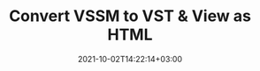---
############################# Static ############################
layout: "autogen"
date: 2021-10-02T14:22:14+03:00
draft: false
path: "total/net/conversion/vssm-to-vst/"

############################# Head ############################
head_title: "Convert VSSM to VST in C# VB.NET & View as HTML"
head_description: "Code example to convert VSSM to VST and 100+ other file formats in .NET (C#, VB.NET, ASP.NET & .NET Core) applications. Display the Converted VST document as HTML viewer."

############################# Header ############################
title: "Convert VSSM to VST & View as HTML"
description: "Programmatically convert VSSM to VST in .NET applications using flexible options to customize the resultant document. Convert the complete document or specific pages based on page numbers or selective page ranges using the .NET document conversion library."

############################# SubMenu ############################
submenu:
    enable: false

############################# Content ############################
content:
    enable: true
    block:
    - title_left: "VSSM to VST Conversion in C# .NET"
      content_left: |
          VSSM to VST file conversion using C#. Add watermark and view the converted document as HTML without using any external software.

          -   Create **Converter** object to convert VSSM document
          -   Set the convert options for VST format
          -   Call **Convert** method of **Converter** class instance for conversion to VST
          -   Set options for HTML viewer
          -   Create **Viewer** object to view converted VST as HTML
          
      title_right: "Convert Whole Document or Specific Pages"
      content_right: |
          You require `GroupDocs.Conversion` & `GroupDocs.Viewer` namespaces to convert between a wide range of popular document types such as PDF, Microsoft Word, Excel, PowerPoint, Project, Outlook, HTML, diagrams and image file formats. Explore other [.NET APIs for Office documents](https://products.conholdate.com/total/net/) as offered by Conholdate.Total.
          
          Get the respective assembly files from the [downloads](https://downloads.conholdate.com/total/net) or fetch the whole package from [Nuget](https://www.nuget.org/packages/Conholdate.Total/) to add 'Conholdate.Total` directly in your workspace.
          
      code: |
          ```cs {linenos=false}
          // Convert VSSM to VST using GroupDocs.Conversion API
          // Create Converter object to convert VSSM document
          using (Converter converter = new Converter("input.vssm"))
          {
              // set the convert options for VST format
              var convertOptions = converter.GetPossibleConversions()["vst"].ConvertOptions;

              // convert to VST format
              converter.Convert("output.vst", convertOptions);
          }

          // Set options for HTML viewer
          HtmlViewOptions viewOptions = HtmlViewOptions.ForEmbeddedResources("output{0}.html");

          // Create Viewer object to view converted VST as HTML
          using (Viewer viewer = new Viewer("output.vst"))
          {
              viewer.View(viewOptions);
          }
          ```
    - title_left: "Add Watermark to Converted VST in C#"
      content_left: |
          Accurately convert documents (VSSM to VST) exactly as the original file and apply text or image watermarks to the converted document pages using C# .NET.

          -   Create **Converter** object to convert VSSM document
          -   Create new instance of **WatermarkOptions** class
          -   Specify watermark properties (color, width, text, image etc)
          -   Instantiate the proper **ConvertOptions** class
          -   Set **Watermark** property of the **ConvertOptions** instance
          -   Call **Convert** method of **Converter** class instance for conversion to VST
        
      title_right: "Source Document Information Extraction"
      content_right: |
          The documents information extraction feature not only allows getting the basic information about the source document file but it also supports extracting some valuable file-format specific information such as project start and end dates of a Microsoft Project file, any printing restrictions on a PDF document, list of folders enclosed in an Outlook data file etc. 

          Convert popular document file formats on different operating systems such as Windows, Linux or macOS while using platforms such as Windows Azure, Mono and Xamarin.
          
      code: |
          ```cs {linenos=false}
          // Create Converter object to convert VSSM document
          using (Converter converter = new Converter("input.vssm"))
          {
              // Create new instance of WatermarkOptions class
              WatermarkOptions watermark = new WatermarkOptions
              {
                  Text = "Sample watermark",
                  Color = Color.Red,
                  Width = 100,
                  Height = 100,
                  Background = true
              };

              // Instantiate the proper ConvertOptions class
              PdfConvertOptions options = new PdfConvertOptions
              {
                  Watermark = watermark
              };

              // convert to VST format
              converter.Convert("output.vst", options);
          }
          ```
############################# About Formats ############################
about_formats:
    enable: false
############################# More Formats ############################
more_formats:
    enable: true
    auto: false
    other_out_formats: PDF DOCX DOT DOTX DOTM TXT RTF HTML MHTML XLS XLSX XLSM XLT XLTX XLTM CSV DIF PPT PPTX PPS PPSX POT POTX POTM ODT OTT OTP ODP ODS EMZ WMZ SVGZ TEX DCM WMF BMP PNG GIF JPEG TIFF
############################# Back to top ###############################
back_to_top:
  enable: true
---